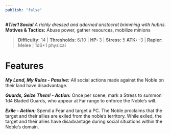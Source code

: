 ```yaml
---
publish: "false"
---
```

***#Tier1 Social***
*A richly dressed and adorned aristocrat brimming with hubris.*
**Motives & Tactics:** Abuse power, gather resources, mobilize minions

> **Difficulty:** 14 | **Thresholds:** 6/10 | **HP:** 3 | **Stress:** 5
> **ATK:** -3 | **Rapier:** Melee | 1d6+1 physical

# Features

***My Land, My Rules - Passive:*** All social actions made against the Noble on their land have disadvantage.

***Guards, Seize Them! - Action:*** Once per scene, mark a Stress to summon 1d4 Bladed Guards, who appear at Far range to enforce the Noble’s will.

***Exile - Action:*** Spend a Fear and target a PC. The Noble proclaims that the target and their allies are exiled from the noble’s territory. While exiled, the target and their allies have disadvantage during social situations within the Noble’s domain.
